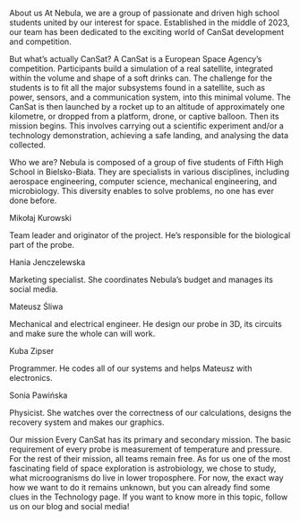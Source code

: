 About us
At Nebula, we are a group of passionate and driven high school students united by our interest for space. Established in the middle of 2023, our team has been dedicated to the exciting world of CanSat development and competition.

But what’s actually CanSat?
A CanSat is a European Space Agency’s competition. Participants build a simulation of a real satellite, integrated within the volume and shape of a soft drinks can. The challenge for the students is to fit all the major subsystems found in a satellite, such as power, sensors, and a communication system, into this minimal volume. The CanSat is then launched by a rocket up to an altitude of approximately one kilometre, or dropped from a platform, drone, or captive balloon. Then its mission begins. This involves carrying out a scientific experiment and/or a technology demonstration, achieving a safe landing, and analysing the data collected. 

Who we are?
Nebula is composed of a group of five students of Fifth High School in Bielsko-Biała. They are specialists in various disciplines, including aerospace engineering, computer science, mechanical engineering, and microbiology. This diversity enables to solve problems, no one has ever done before.


Mikołaj Kurowski

Team leader and originator of the project. He’s responsible for the biological part of the probe.


Hania Jenczelewska

Marketing specialist. She coordinates Nebula’s budget and manages its social media.


Mateusz Śliwa

Mechanical and electrical engineer. He design our probe in 3D, its circuits and make sure the whole can will work.


Kuba Zipser

Programmer. He codes all of our systems and helps Mateusz with electronics.


Sonia Pawińska

Physicist. She watches over the correctness of our calculations, designs the recovery system and makes our graphics.

Our mission
Every CanSat has its primary and secondary mission. The basic requirement of every probe is measurement of temperature and pressure. For the rest of their mission, all teams remain free. As for us one of the most fascinating field of space exploration is astrobiology, we chose to study, what microogranisms do live in lower troposphere. For now, the exact way how we want to do it remains unknown, but you can already find some clues in the Technology page. If you want to know more in this topic, follow us on our blog and social media!
